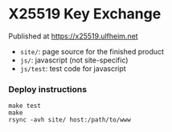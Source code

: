 # X25519 Key Exchange

Published at https://x25519.ulfheim.net

- `site/`: page source for the finished product
- `js/`: javascript (not site-specific)
- `js/test`: test code for javascript

### Deploy instructions


```
make test
make
rsync -avh site/ host:/path/to/www
```
